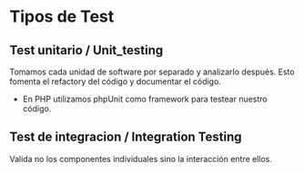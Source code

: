 
# Tipos de Test

## Test unitario  / Unit_testing 

Tomamos cada unidad de software por separado y analizarlo después. Esto fomenta el refactory del código y documentar el código.

- En PHP utilizamos phpUnit como framework para testear nuestro código.


## Test de integracion / Integration Testing

Valida no los componentes individuales sino la interacción entre ellos. 